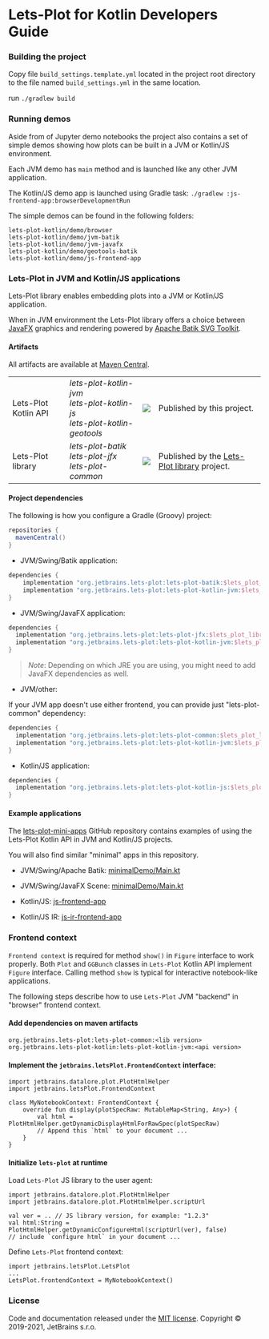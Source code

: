 # Lets-Plot for Kotlin Developers Guide

### Building the project

Copy file `build_settings.template.yml` located in the project root directory to the file named `build_settings.yml` in
the same location.

run `./gradlew build`

### Running demos

Aside from of Jupyter demo notebooks the project also contains a set of simple demos showing how plots can be built in a
JVM or Kotlin/JS environment.

Each JVM demo has `main` method and is launched like any other JVM application.

The Kotlin/JS demo app is launched using Gradle task: `./gradlew :js-frontend-app:browserDevelopmentRun`

The simple demos can be found in the following folders:

```
lets-plot-kotlin/demo/browser
lets-plot-kotlin/demo/jvm-batik
lets-plot-kotlin/demo/jvm-javafx
lets-plot-kotlin/demo/geotools-batik
lets-plot-kotlin/demo/js-frontend-app
```

### Lets-Plot in JVM and Kotlin/JS applications

Lets-Plot library enables embedding plots into a JVM or Kotlin/JS application.

When in JVM environment the Lets-Plot library offers a choice between [JavaFX](https://en.wikipedia.org/wiki/JavaFX)
graphics and rendering powered by [Apache Batik SVG Toolkit](https://xmlgraphics.apache.org/batik/).

#### Artifacts

All artifacts are available at [Maven Central](https://search.maven.org/search?q=lets-plot).

<table>
    <tr>
        <td>Lets-Plot Kotlin API</td>
        <td>
            <i>lets-plot-kotlin-jvm</i><br>
            <i>lets-plot-kotlin-js</i><br>
            <i>lets-plot-kotlin-geotools</i>
        </td>
        <td>
            <a href="https://search.maven.org/search?q=lets-plot"/>
            <img src="https://img.shields.io/maven-central/v/org.jetbrains.lets-plot/lets-plot-kotlin?color=blue&label=Maven%20Central"/>
        </td>
        <td>
            Published by this project.
        </td>
    </tr>
    <tr>
        <td>Lets-Plot library</td>
        <td>
            <i>lets-plot-batik</i><br>
            <i>lets-plot-jfx</i><br>
            <i>lets-plot-common</i>
        </td>
        <td>
            <a href="https://search.maven.org/search?q=lets-plot"/>
            <img src="https://img.shields.io/maven-central/v/org.jetbrains.lets-plot/lets-plot-common?color=blue&label=Maven%20Central"/>
        </td>
        <td>
            Published by the <a href="https://github.com/JetBrains/lets-plot">Lets-Plot library</a> project.
        </td>
    </tr>
</table>

#### Project dependencies

The following is how you configure a Gradle (Groovy) project:

```groovy
repositories {
  mavenCentral()
}
```

- JVM/Swing/Batik application:

```groovy
dependencies {
    implementation "org.jetbrains.lets-plot:lets-plot-batik:$lets_plot_library_version>"
    implementation "org.jetbrains.lets-plot:lets-plot-kotlin-jvm:$lets_plot_kotlin_api_version"
}
```

- JVM/Swing/JavaFX application:

```groovy
dependencies {
  implementation "org.jetbrains.lets-plot:lets-plot-jfx:$lets_plot_library_version"
  implementation "org.jetbrains.lets-plot:lets-plot-kotlin-jvm:$lets_plot_kotlin_api_version"
}
```

> *Note*: Depending on which JRE you are using, you might need to add JavaFX dependencies as well.

- JVM/other:

If your JVM app doesn't use either frontend, you can provide just "lets-plot-common" dependency:

```groovy
dependencies {
  implementation "org.jetbrains.lets-plot:lets-plot-common:$lets_plot_library_version"
  implementation "org.jetbrains.lets-plot:lets-plot-kotlin-jvm:$lets_plot_kotlin_api_version"
}
```

- Kotlin/JS application:

```groovy
dependencies {
  implementation "org.jetbrains.lets-plot:lets-plot-kotlin-js:$lets_plot_kotlin_api_version"
}
```

#### Example applications

The [lets-plot-mini-apps](https://github.com/alshan/lets-plot-mini-apps) GitHub repository contains examples of using
the Lets-Plot Kotlin API in JVM and Kotlin/JS projects.

You will also find similar "minimal" apps in this repository.

- JVM/Swing/Apache Batik:
  [minimalDemo/Main.kt](https://github.com/JetBrains/lets-plot-kotlin/blob/master/demo/jvm-batik/src/main/kotlin/minimalDemo/Main.kt)

- JVM/Swing/JavaFX Scene:
  [minimalDemo/Main.kt](https://github.com/JetBrains/lets-plot-kotlin/blob/master/demo/jvm-javafx/src/main/kotlin/minimalDemo/Main.kt)

- Kotlin/JS:
  [js-frontend-app](https://github.com/JetBrains/lets-plot-kotlin/tree/master/demo/js-frontend-app)

- Kotlin/JS IR:
  [js-ir-frontend-app](https://github.com/JetBrains/lets-plot-kotlin/tree/master/demo/js-ir-frontend-app)


### Frontend context

`Frontend context` is required for method `show()` in `Figure` interface to work properly. Both `Plot` and `GGBunch`
classes in `Lets-Plot` Kotlin API implement `Figure` interface. Calling method `show` is typical for interactive
notebook-like applications.

The following steps describe how to use `Lets-Plot` JVM "backend" in "browser" frontend context.

#### Add dependencies on maven artifacts

```
org.jetbrains.lets-plot:lets-plot-common:<lib version>
org.jetbrains.lets-plot-kotlin:lets-plot-kotlin-jvm:<api version>
```

#### Implement the `jetbrains.letsPlot.FrontendContext` interface:

```
import jetbrains.datalore.plot.PlotHtmlHelper
import jetbrains.letsPlot.FrontendContext

class MyNotebookContext: FrontendContext {
    override fun display(plotSpecRaw: MutableMap<String, Any>) {
        val html = PlotHtmlHelper.getDynamicDisplayHtmlForRawSpec(plotSpecRaw)
        // Append this `html` to your document ...
    }
}
```

#### Initialize `lets-plot` at runtime

Load `Lets-Plot` JS library to the user agent:
```
import jetbrains.datalore.plot.PlotHtmlHelper
import jetbrains.datalore.plot.PlotHtmlHelper.scriptUrl

val ver = .. // JS library version, for example: "1.2.3"
val html:String = PlotHtmlHelper.getDynamicConfigureHtml(scriptUrl(ver), false)
// include `configure html` in your document ...
```

Define `Lets-Plot` frontend context:
```
import jetbrains.letsPlot.LetsPlot
...
LetsPlot.frontendContext = MyNotebookContext()
```


### License

Code and documentation released under the [MIT license](https://github.com/JetBrains/lets-plot-kotlin/blob/master/LICENSE).
Copyright © 2019-2021, JetBrains s.r.o.
